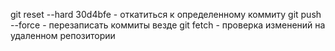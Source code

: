 git reset --hard 30d4bfe - откатиться к определенному коммиту
git push --force - перезаписать коммиты везде
git fetch - проверка изменений на удаленном репозитории
